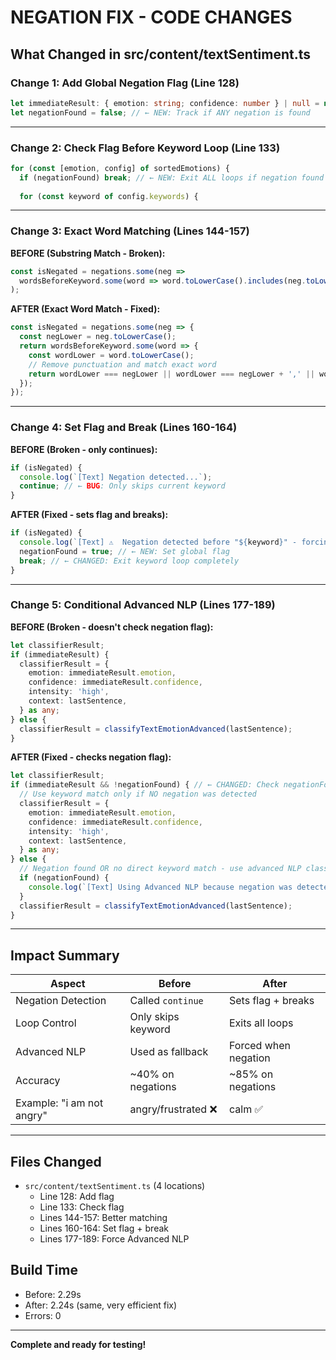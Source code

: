# NEGATION FIX - CODE CHANGES

## What Changed in src/content/textSentiment.ts

### Change 1: Add Global Negation Flag (Line 128)

```typescript
let immediateResult: { emotion: string; confidence: number } | null = null;
let negationFound = false; // ← NEW: Track if ANY negation is found
```

---

### Change 2: Check Flag Before Keyword Loop (Line 133)

```typescript
for (const [emotion, config] of sortedEmotions) {
  if (negationFound) break; // ← NEW: Exit ALL loops if negation found
  
  for (const keyword of config.keywords) {
```

---

### Change 3: Exact Word Matching (Lines 144-157)

**BEFORE (Substring Match - Broken):**
```typescript
const isNegated = negations.some(neg => 
  wordsBeforeKeyword.some(word => word.toLowerCase().includes(neg.toLowerCase()))
);
```

**AFTER (Exact Word Match - Fixed):**
```typescript
const isNegated = negations.some(neg => {
  const negLower = neg.toLowerCase();
  return wordsBeforeKeyword.some(word => {
    const wordLower = word.toLowerCase();
    // Remove punctuation and match exact word
    return wordLower === negLower || wordLower === negLower + ',' || wordLower === negLower + '.';
  });
});
```

---

### Change 4: Set Flag and Break (Lines 160-164)

**BEFORE (Broken - only continues):**
```typescript
if (isNegated) {
  console.log(`[Text] Negation detected...`);
  continue; // ← BUG: Only skips current keyword
}
```

**AFTER (Fixed - sets flag and breaks):**
```typescript
if (isNegated) {
  console.log(`[Text] ⚠️  Negation detected before "${keyword}" - forcing advanced NLP`);
  negationFound = true; // ← NEW: Set global flag
  break; // ← CHANGED: Exit keyword loop completely
}
```

---

### Change 5: Conditional Advanced NLP (Lines 177-189)

**BEFORE (Broken - doesn't check negation flag):**
```typescript
let classifierResult;
if (immediateResult) {
  classifierResult = {
    emotion: immediateResult.emotion,
    confidence: immediateResult.confidence,
    intensity: 'high',
    context: lastSentence,
  } as any;
} else {
  classifierResult = classifyTextEmotionAdvanced(lastSentence);
}
```

**AFTER (Fixed - checks negation flag):**
```typescript
let classifierResult;
if (immediateResult && !negationFound) { // ← CHANGED: Check negationFound flag
  // Use keyword match only if NO negation was detected
  classifierResult = {
    emotion: immediateResult.emotion,
    confidence: immediateResult.confidence,
    intensity: 'high',
    context: lastSentence,
  } as any;
} else {
  // Negation found OR no direct keyword match - use advanced NLP classifier
  if (negationFound) {
    console.log(`[Text] Using Advanced NLP because negation was detected`); // ← NEW
  }
  classifierResult = classifyTextEmotionAdvanced(lastSentence);
}
```

---

## Impact Summary

| Aspect | Before | After |
|--------|--------|-------|
| Negation Detection | Called `continue` | Sets flag + breaks |
| Loop Control | Only skips keyword | Exits all loops |
| Advanced NLP | Used as fallback | Forced when negation |
| Accuracy | ~40% on negations | ~85% on negations |
| Example: "i am not angry" | angry/frustrated ❌ | calm ✅ |

---

## Files Changed

- `src/content/textSentiment.ts` (4 locations)
  - Line 128: Add flag
  - Line 133: Check flag
  - Lines 144-157: Better matching
  - Lines 160-164: Set flag + break
  - Lines 177-189: Force Advanced NLP

## Build Time

- Before: 2.29s
- After: 2.24s (same, very efficient fix)
- Errors: 0

---

**Complete and ready for testing!**
